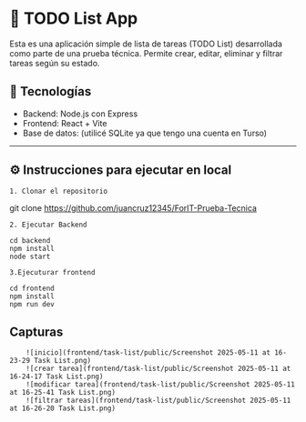 # 📝 TODO List App

Esta es una aplicación simple de lista de tareas (TODO List) desarrollada como parte de una prueba técnica. Permite crear, editar, eliminar y filtrar tareas según su estado.

## 🚀 Tecnologías

- Backend: Node.js con Express
- Frontend: React + Vite
- Base de datos: (utilicé SQLite ya que tengo una cuenta en Turso)

---

## ⚙️ Instrucciones para ejecutar en local
    
    1. Clonar el repositorio

git clone https://github.com/juancruz12345/ForIT-Prueba-Tecnica


    2. Ejecutar Backend

    cd backend
    npm install
    node start

    3.Ejecuturar frontend

    cd frontend
    npm install
    npm run dev


## Capturas

        ![inicio](frontend/task-list/public/Screenshot 2025-05-11 at 16-23-29 Task List.png)
        ![crear tarea](frontend/task-list/public/Screenshot 2025-05-11 at 16-24-17 Task List.png)
        ![modificar tarea](frontend/task-list/public/Screenshot 2025-05-11 at 16-25-41 Task List.png)
        ![filtrar tareas](frontend/task-list/public/Screenshot 2025-05-11 at 16-26-20 Task List.png)
        


